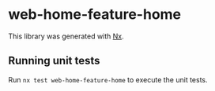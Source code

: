 # web-home-feature-home

This library was generated with [Nx](https://nx.dev).

## Running unit tests

Run `nx test web-home-feature-home` to execute the unit tests.
